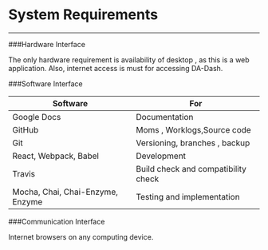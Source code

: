 # System Requirements



---


###Hardware Interface

  The only hardware requirement is availability of desktop , as this is a web application. Also, internet access is must for accessing DA-Dash.
  

###Software Interface

| Software | For |
| -- | -- |
| Google Docs | Documentation |
| GitHub  | Moms , Worklogs,Source code |
| Git  | Versioning, branches , backup |
| React, Webpack, Babel | Development |
| Travis | Build check and compatibility check|
| Mocha, Chai, Chai-Enzyme, Enzyme | Testing and implementation |

###Communication Interface

  Internet browsers on any computing device.
  
